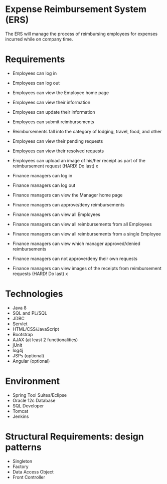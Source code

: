 Expense Reimbursement System (ERS)
==============================================================================================
The ERS will manage the process of reimbursing employees for expenses incurred while on company time. 
	
Requirements
==============================================================================================
- Employees can log in 
- Employees can log out 
- Employees can view the Employee home page 
- Employees can view their information
- Employees can update their information 
- Employees can submit reimbursements
- Reimbursements fall into the category of lodging, travel, food, and other
- Employees can view their pending requests 
- Employees can view their resolved requests 
- Employees can upload an image of his/her receipt as part of the reimbursement request (HARD! Do last) x

- Finance managers can log in
- Finance managers can log out 
- Finance managers can view the Manager home page 
- Finance managers can approve/deny reimbursements
- Finance managers can view all Employees 
- Finance managers can view all reimbursements from all Employees
- Finance managers can view all reimbursements from a single Employee 
- Finance managers can view which manager approved/denied reimbursements 
- Finance managers can not approve/deny their own requests 
- Finance managers can view images of the receipts from reimbursement requests (HARD! Do last) x
	
Technologies
==============================================================================================
- Java 8
- SQL and PL/SQL
- JDBC
- Servlet
- HTML/CSS/JavaScript
- Bootstrap
- AJAX (at least 2 functionalities)
- jUnit
- log4j
- JSPs (optional)
- Angular (optional)
	
Environment
==============================================================================================
- Spring Tool Suites/Eclipse
- Oracle 12c Database
- SQL Developer
- Tomcat 
- Jenkins
	
Structural Requirements: design patterns
==============================================================================================
- Singleton
- Factory
- Data Access Object
- Front Controller   
